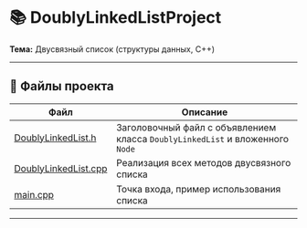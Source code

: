 # 📚 DoublyLinkedListProject

**Тема:** Двусвязный список (структуры данных, C++)

---

## 📂 Файлы проекта

| Файл | Описание |
|------|----------|
| [DoublyLinkedList.h](include/DoublyLinkedList.h) | Заголовочный файл с объявлением класса `DoublyLinkedList` и вложенного `Node` |
| [DoublyLinkedList.cpp](src/DoublyLinkedList.cpp) | Реализация всех методов двусвязного списка |
| [main.cpp](src/main.cpp) | Точка входа, пример использования списка |

---
